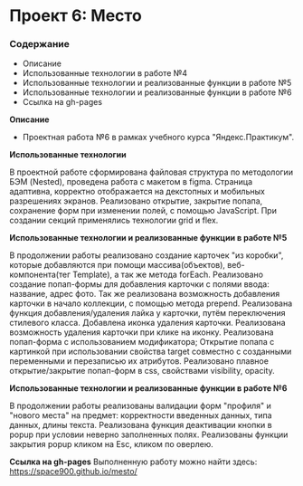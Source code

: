 # Проект 6: Место

### Содержание

* Описание
* Использованные технологии в работе №4
* Использованные технологии и реализованные функции в работе №5
* Использованные технологии и реализованные функции в работе №6
* Ссылка на gh-pages

**Описание**

* Проектная работа №6 в рамках учебного курса "Яндекс.Практикум". 

**Использованные технологии**

В проектной работе сформирована файловая структура по методологии БЭМ (Nested), проведена работа с макетом в figma. Страница адаптивна, корректно отображается на декстопных и мобильных разрешениях экранов. Реализовано открытие, закрытие попапа, сохранение форм при изменении полей, с помощью JavaScript. При создании секций применялись технологии grid и flex.

**Использованные технологии и реализованные функции в работе №5**

В продолжении работы реализовано создание карточек "из коробки", которые добавляются при помощи массива(объектов), веб-компонента(тег Template), а так же метода forEach.
Реализовано создание попап-формы для добавления карточки с полями ввода: название, адрес фото. Так же реализована возможность добавления карточки в начало коллекции, с помощью метода prepend.
Реализована функция добавления/удаления лайка у карточки, путём переключения стилевого класса.
Добавлена иконка удаления карточки. Реализована возможность удаления карточки при клике на иконку.
Реализована попап-форма с использованием модификатора; Открытие попапа с картинкой при использовании свойства target совместно с созданными переменными и перезаписью их атрибутов.
Реализовано плавное открытие/закрытие попап-форм в css, свойствами visibility, opacity.

**Использованные технологии и реализованные функции в работе №6**

В продолжении работы реализованы валидации форм "профиля" и "нового места" на предмет: корректности введенных данных, типа данных, длины текста. 
Реализована функция деактивации кнопки в popup при условии неверно заполненных полях.
Реализованы функции закрытия popup кликом на Esc, кликом по оверлею.

**Ссылка на gh-pages** 
Выполненную работу можно найти здесь:  https://space900.github.io/mesto/